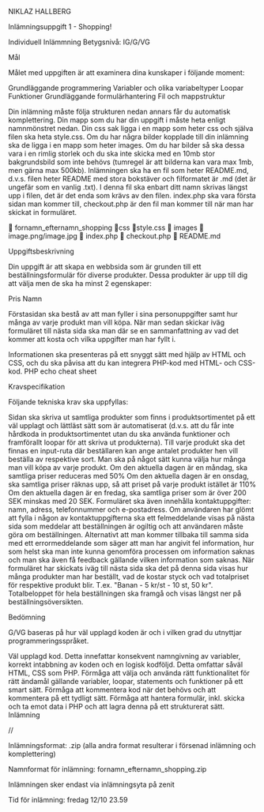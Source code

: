 NIKLAZ HALLBERG

Inlämningsuppgift 1 - Shopping! 

Individuell Inlämmning 
Betygsnivå: IG/G/VG

Mål

Målet med uppgiften är att examinera dina kunskaper i följande moment:

Grundläggande programmering
Variabler och olika variabeltyper
Loopar
Funktioner
Grundläggande formulärhantering
Fil och mappstruktur

Din inlämning måste följa strukturen nedan annars får du automatisk komplettering. Din mapp som du har din uppgift i måste heta enligt namnmönstret nedan. Din css sak ligga i en mapp som heter css och själva filen ska heta style.css. Om du har några bilder kopplade till din inlämning ska de ligga i en mapp som heter images. Om du har bilder så ska dessa vara i en rimlig storlek och du ska inte skicka med en 10mb stor bakgrundsbild som inte behövs (tumregel är att bilderna kan vara max 1mb, men gärna max 500kb). Inlämningen ska ha en fil som heter README.md, d.v.s. filen heter README med stora bokstäver och filformatet är .md (det är ungefär som en vanlig .txt). I denna fil ska enbart ditt namn skrivas längst upp i filen, det är det enda som krävs av den filen. index.php ska vara första sidan man kommer till, checkout.php är den fil man kommer till när man har skickat in formuläret.

📂 fornamn_efternamn_shopping
📂css
📃style.css
📂 images
📃image.png/image.jpg
📃 index.php
📃 checkout.php
📃 README.md

Uppgiftsbeskrivning

Din uppgift är att skapa en webbsida som är grunden till ett beställningsformulär för diverse produkter. Dessa produkter är upp till dig att välja men de ska ha minst 2 egenskaper:

Pris
Namn

Förstasidan ska bestå av att man fyller i sina personuppgifter samt hur många av varje produkt man vill köpa. När man sedan skickar iväg formuläret till nästa sida ska man där se en sammanfattning av vad det kommer att kosta och vilka uppgifter man har fyllt i.

Informationen ska presenteras på ett snyggt sätt med hjälp av HTML och CSS, och du ska påvisa att du kan integrera PHP-kod med HTML- och CSS-kod. PHP echo cheat sheet

Kravspecifikation

Följande tekniska krav ska uppfyllas:

Sidan ska skriva ut samtliga produkter som finns i produktsortimentet på ett väl upplagt och lättläst sätt som är automatiserat (d.v.s. att du får inte hårdkoda in produktsortimentet utan du ska använda funktioner och framförallt loopar för att skriva ut produkterna).
Till varje produkt ska det finnas en input-ruta där beställaren kan ange antalet produkter hen vill beställa av respektive sort. Man ska på något sätt kunna välja hur många man vill köpa av varje produkt.
Om den aktuella dagen är en måndag, ska samtliga priser reduceras med 50%
Om den aktuella dagen är en onsdag, ska samtliga priser räknas upp, så att priset på varje produkt istället är 110%
Om den aktuella dagen är en fredag, ska samtliga priser som är över 200 SEK minskas med 20 SEK.
Formuläret ska även innehålla kontaktuppgifter: namn, adress, telefonnummer och e-postadress.
Om användaren har glömt att fylla i någon av kontaktuppgifterna ska ett felmeddelande visas på nästa sida som meddelar att beställningen är ogiltig och att användaren måste göra om beställningen. Alternativt att man kommer tillbaka till samma sida med ett errormeddelande som säger att man har angivit fel information, hur som helst ska man inte kunna genomföra processen om information saknas och man ska även få feedback gällande vilken information som saknas.
När formuläret har skickats iväg till nästa sida ska det på denna sida visas hur många produkter man har beställt, vad de kostar styck och vad totalpriset för respektive produkt blir. T.ex. "Banan - 5 kr/st - 10 st, 50 kr".
Totalbeloppet för hela beställningen ska framgå och visas längst ner på beställningsöversikten.

Bedömning

G/VG baseras på hur väl upplagd koden är och i vilken grad du utnyttjar programmeringsspråket.

Väl upplagd kod. Detta innefattar konsekvent namngivning av variabler, korrekt intabbning av koden och en logisk kodföljd. Detta omfattar såväl HTML, CSS som PHP.
Förmåga att välja och använda rätt funktionalitet för rätt ändamål gällande variabler, loopar, statements och funktioner på ett smart sätt.
Förmåga att kommentera kod när det behövs och att kommentera på ett tydligt sätt.
Förmåga att hantera formulär, inkl. skicka och ta emot data i PHP och att lagra denna på ett strukturerat sätt.
Inlämning

//

Inlämningsformat: .zip (alla andra format resulterar i försenad inlämning och komplettering)

Namnformat för inlämning: fornamn_efternamn_shopping.zip

Inlämningen sker endast via inlämningsyta på zenit

Tid för inlämning: fredag 12/10 23.59
